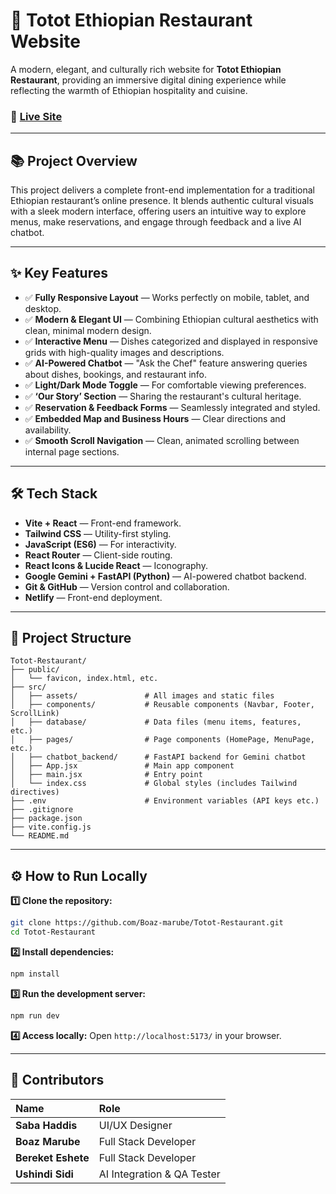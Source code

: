 # 🍛 Totot Ethiopian Restaurant Website

A modern, elegant, and culturally rich website for **Totot Ethiopian Restaurant**, providing an immersive digital dining experience while reflecting the warmth of Ethiopian hospitality and cuisine.

### 🚀 [Live Site](https://tototrestaurant.netlify.app/)

---

## 📚 Project Overview

This project delivers a complete front-end implementation for a traditional Ethiopian restaurant’s online presence. It blends authentic cultural visuals with a sleek modern interface, offering users an intuitive way to explore menus, make reservations, and engage through feedback and a live AI chatbot.

---

## ✨ Key Features

* ✅ **Fully Responsive Layout** — Works perfectly on mobile, tablet, and desktop.
* ✅ **Modern & Elegant UI** — Combining Ethiopian cultural aesthetics with clean, minimal modern design.
* ✅ **Interactive Menu** — Dishes categorized and displayed in responsive grids with high-quality images and descriptions.
* ✅ **AI-Powered Chatbot** — "Ask the Chef" feature answering queries about dishes, bookings, and restaurant info.
* ✅ **Light/Dark Mode Toggle** — For comfortable viewing preferences.
* ✅ **‘Our Story’ Section** — Sharing the restaurant's cultural heritage.
* ✅ **Reservation & Feedback Forms** — Seamlessly integrated and styled.
* ✅ **Embedded Map and Business Hours** — Clear directions and availability.
* ✅ **Smooth Scroll Navigation** — Clean, animated scrolling between internal page sections.

---

## 🛠️ Tech Stack

* **Vite + React** — Front-end framework.
* **Tailwind CSS** — Utility-first styling.
* **JavaScript (ES6)** — For interactivity.
* **React Router** — Client-side routing.
* **React Icons & Lucide React** — Iconography.
* **Google Gemini + FastAPI (Python)** — AI-powered chatbot backend.
* **Git & GitHub** — Version control and collaboration.
* **Netlify** — Front-end deployment.

---

## 📁 Project Structure

```
Totot-Restaurant/
├── public/
│   └── favicon, index.html, etc.
├── src/
│   ├── assets/               # All images and static files
│   ├── components/           # Reusable components (Navbar, Footer, ScrollLink)
│   ├── database/             # Data files (menu items, features, etc.)
│   ├── pages/                # Page components (HomePage, MenuPage, etc.)
│   ├── chatbot_backend/      # FastAPI backend for Gemini chatbot
│   ├── App.jsx               # Main app component
│   ├── main.jsx              # Entry point
│   └── index.css             # Global styles (includes Tailwind directives)
├── .env                      # Environment variables (API keys etc.)
├── .gitignore
├── package.json
├── vite.config.js
└── README.md
```

---

## ⚙️ How to Run Locally

**1️⃣ Clone the repository:**

```bash
git clone https://github.com/Boaz-marube/Totot-Restaurant.git
cd Totot-Restaurant
```

**2️⃣ Install dependencies:**

```bash
npm install
```

**3️⃣ Run the development server:**

```bash
npm run dev
```

**4️⃣ Access locally:**
Open `http://localhost:5173/` in your browser.

---

## 👥 Contributors

| Name               | Role                       |
| :----------------- | :------------------------- |
| **Saba Haddis**    | UI/UX Designer             |
| **Boaz Marube**    | Full Stack Developer       |
| **Bereket Eshete** | Full Stack Developer       |
| **Ushindi Sidi**   | AI Integration & QA Tester |


